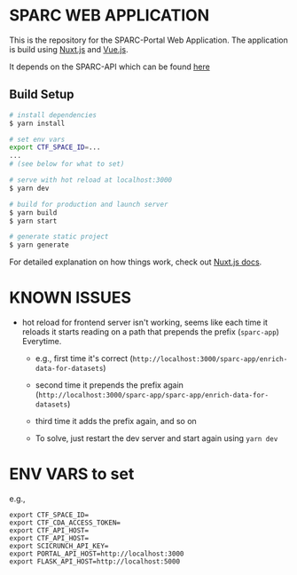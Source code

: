 # SPARC WEB APPLICATION
This is the repository for the SPARC-Portal Web Application. The application is build using [Nuxt.js](https://nuxtjs.org) and [Vue.js](https://vuejs.org/).

It depends on the SPARC-API which can be found [here](https://github.com/nih-sparc/sparc-api) 

## Build Setup

``` bash
# install dependencies
$ yarn install

# set env vars
export CTF_SPACE_ID=...
...
# (see below for what to set)

# serve with hot reload at localhost:3000
$ yarn dev

# build for production and launch server
$ yarn build
$ yarn start

# generate static project
$ yarn generate
```

For detailed explanation on how things work, check out [Nuxt.js docs](https://nuxtjs.org).

# KNOWN ISSUES
- hot reload for frontend server isn't working, seems like each time it reloads it starts reading on a path that prepends the prefix (`sparc-app`) Everytime.
    * e.g., first time it's correct (`http://localhost:3000/sparc-app/enrich-data-for-datasets`)
    * second time it prepends the prefix again (`http://localhost:3000/sparc-app/sparc-app/enrich-data-for-datasets`)
    * third time it adds the prefix again, and so on

    * To solve, just restart the dev server and start again using `yarn dev`
# ENV VARS to set
e.g., 

```
export CTF_SPACE_ID=
export CTF_CDA_ACCESS_TOKEN=
export CTF_API_HOST=
export CTF_API_HOST=
export SCICRUNCH_API_KEY=
export PORTAL_API_HOST=http://localhost:3000
export FLASK_API_HOST=http://localhost:5000
```
